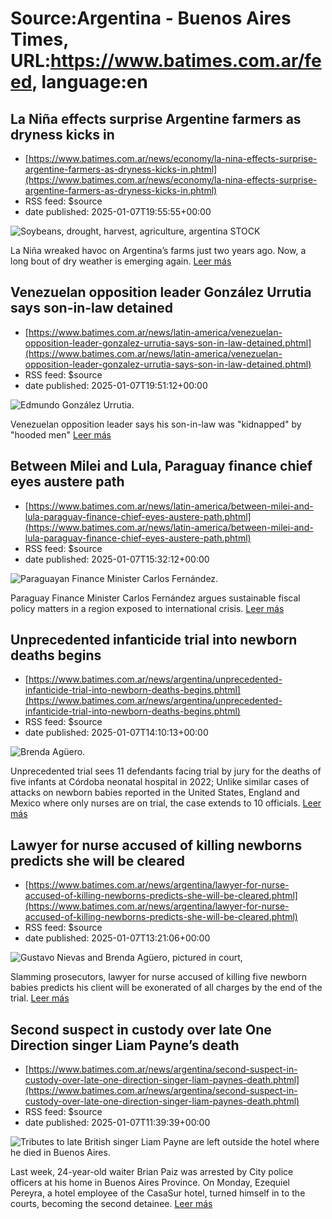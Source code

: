# Source:Argentina - Buenos Aires Times, URL:https://www.batimes.com.ar/feed, language:en

## La Niña effects surprise Argentine farmers as dryness kicks in
 - [https://www.batimes.com.ar/news/economy/la-nina-effects-surprise-argentine-farmers-as-dryness-kicks-in.phtml](https://www.batimes.com.ar/news/economy/la-nina-effects-surprise-argentine-farmers-as-dryness-kicks-in.phtml)
 - RSS feed: $source
 - date published: 2025-01-07T19:55:55+00:00

<p><img src="https://fotos.perfil.com/2025/01/07/trim/540/304/soybeans-drought-harvest-agriculture-argentina-stock-1943984.jpg" alt="Soybeans, drought, harvest, agriculture, argentina STOCK" /></p>La Niña wreaked havoc on Argentina’s farms just two years ago. Now, a long bout of dry weather is emerging again. <a href="https://www.batimes.com.ar/news/economy/la-nina-effects-surprise-argentine-farmers-as-dryness-kicks-in.phtml">Leer más</a>

## Venezuelan opposition leader González Urrutia says son-in-law detained
 - [https://www.batimes.com.ar/news/latin-america/venezuelan-opposition-leader-gonzalez-urrutia-says-son-in-law-detained.phtml](https://www.batimes.com.ar/news/latin-america/venezuelan-opposition-leader-gonzalez-urrutia-says-son-in-law-detained.phtml)
 - RSS feed: $source
 - date published: 2025-01-07T19:51:12+00:00

<p><img src="https://fotos.perfil.com/2024/09/03/trim/540/304/edmundo-gonzalez-urrutia-1865693.jpg" alt="Edmundo González Urrutia." /></p>Venezuelan opposition leader says his son-in-law was "kidnapped" by "hooded men" <a href="https://www.batimes.com.ar/news/latin-america/venezuelan-opposition-leader-gonzalez-urrutia-says-son-in-law-detained.phtml">Leer más</a>

## Between Milei and Lula, Paraguay finance chief eyes austere path
 - [https://www.batimes.com.ar/news/latin-america/between-milei-and-lula-paraguay-finance-chief-eyes-austere-path.phtml](https://www.batimes.com.ar/news/latin-america/between-milei-and-lula-paraguay-finance-chief-eyes-austere-path.phtml)
 - RSS feed: $source
 - date published: 2025-01-07T15:32:12+00:00

<p><img src="https://fotos.perfil.com/2025/01/07/trim/540/304/paraguayan-finance-minister-carlos-fernandez-1943809.jpg" alt="Paraguayan Finance Minister Carlos Fernández." /></p>Paraguay Finance Minister Carlos Fernández argues sustainable fiscal policy matters in a region exposed to international crisis. <a href="https://www.batimes.com.ar/news/latin-america/between-milei-and-lula-paraguay-finance-chief-eyes-austere-path.phtml">Leer más</a>

## Unprecedented infanticide trial into newborn deaths begins
 - [https://www.batimes.com.ar/news/argentina/unprecedented-infanticide-trial-into-newborn-deaths-begins.phtml](https://www.batimes.com.ar/news/argentina/unprecedented-infanticide-trial-into-newborn-deaths-begins.phtml)
 - RSS feed: $source
 - date published: 2025-01-07T14:10:13+00:00

<p><img src="https://fotos.perfil.com/2025/01/07/trim/540/304/brenda-aguero-1943727.jpg" alt="Brenda Agüero." /></p>Unprecedented trial sees 11 defendants facing trial by jury for the deaths of five infants at Córdoba neonatal hospital in 2022; Unlike similar cases of attacks on newborn babies reported in the United States, England and Mexico where only nurses are on trial, the case extends to 10 officials. <a href="https://www.batimes.com.ar/news/argentina/unprecedented-infanticide-trial-into-newborn-deaths-begins.phtml">Leer más</a>

## Lawyer for nurse accused of killing newborns predicts she will be cleared
 - [https://www.batimes.com.ar/news/argentina/lawyer-for-nurse-accused-of-killing-newborns-predicts-she-will-be-cleared.phtml](https://www.batimes.com.ar/news/argentina/lawyer-for-nurse-accused-of-killing-newborns-predicts-she-will-be-cleared.phtml)
 - RSS feed: $source
 - date published: 2025-01-07T13:21:06+00:00

<p><img src="https://fotos.perfil.com/2025/01/07/trim/540/304/gustavo-nievas-and-brenda-aguero-pictured-in-court-1943680.jpg" alt="Gustavo Nievas and Brenda Agüero, pictured in court," /></p>Slamming prosecutors, lawyer for nurse accused of killing five newborn babies predicts his client will be exonerated of all charges by the end of the trial. <a href="https://www.batimes.com.ar/news/argentina/lawyer-for-nurse-accused-of-killing-newborns-predicts-she-will-be-cleared.phtml">Leer más</a>

## Second suspect in custody over late One Direction singer Liam Payne’s death
 - [https://www.batimes.com.ar/news/argentina/second-suspect-in-custody-over-late-one-direction-singer-liam-paynes-death.phtml](https://www.batimes.com.ar/news/argentina/second-suspect-in-custody-over-late-one-direction-singer-liam-paynes-death.phtml)
 - RSS feed: $source
 - date published: 2025-01-07T11:39:39+00:00

<p><img src="https://fotos.perfil.com/2025/01/07/trim/540/304/tributes-to-late-british-singer-liam-payne-are-left-outside-the-hotel-where-he-died-in-buenos-aires-1943589.jpg" alt="Tributes to late British singer Liam Payne are left outside the hotel where he died in Buenos Aires." /></p>Last week, 24-year-old waiter Brian Paiz was arrested by City police officers at his home in Buenos Aires Province. On Monday, Ezequiel Pereyra, a hotel employee of the CasaSur hotel, turned himself in to the courts, becoming the second detainee.
 <a href="https://www.batimes.com.ar/news/argentina/second-suspect-in-custody-over-late-one-direction-singer-liam-paynes-death.phtml">Leer más</a>


